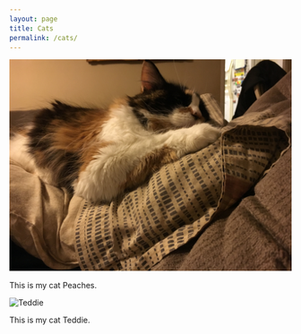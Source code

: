 ```yaml
---
layout: page
title: Cats
permalink: /cats/
---
```

![Peaches](Images/Peaches.JPG)

This is my cat Peaches.

<img src="/blog/Images/Teddie.JPG" alt="Teddie" width=400>

This is my cat Teddie.

